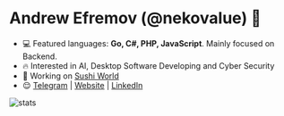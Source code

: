 <h1 align="left">Andrew Efremov (@nekovalue) 👋</h1>

- 💻 Featured languages: **Go, C#, PHP, JavaScript**. Mainly focused on Backend.
- 🔥 Interested in AI, Desktop Software Developing and Cyber Security
- 🚀 Working on <a href="https://github.com/nekovalue/sushi-world" target="blank">Sushi World</a>
- 😌 <a href="https://t.me/nekovalue" target="blank">Telegram</a> | <a href="https://nekovalue.com/" target="blank">Website</a> | <a href="https://www.linkedin.com/in/nekovalue/" target="blank">LinkedIn</a>

<p>&nbsp;<img align="left" src="https://github-readme-stats.vercel.app/api?username=nekovalue&show_icons=true&hide_title=true&count_private=true&theme=gotham" alt="stats" /></p>
